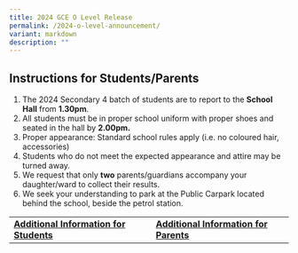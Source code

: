 ```yaml
---
title: 2024 GCE O Level Release
permalink: /2024-o-level-announcement/
variant: markdown
description: ""
---
```

<h2>Instructions for Students/Parents</h2>
<ol>
	<li>The 2024 Secondary 4 batch of students are to report to the <b>School Hall</b> from <b>1.30pm</b>.</li>
	<li>All students must be in proper school uniform with proper shoes and seated in the hall by <b>2.00pm.</b></li>
	<li>Proper appearance: Standard school rules apply (i.e. no coloured hair, accessories)</li>
	<li>Students who do not meet the expected appearance and attire may be turned away. </li>
	<li>We request that only <b>two</b> parents/guardians accompany your daughter/ward to collect their results.</li>
		<li>We seek your understanding to park at the Public Carpark located behind the school, beside the petrol station.</li>
	</ol>
	
<table>
	<tbody>
		<tr>
			<td>
				<b><a href="https://go.gov.sg/tkgs-infoforstud" target="_blank" rel="noopener">Additional Information for Students</a>
				</b>
			</td>
			<td>
				<b><a href="https://go.gov.sg/tkgs-infoforparents" target="_blank" rel="noopener">Additional Information for Parents</a></b>
			</td>
		</tr>
	</tbody>
</table>